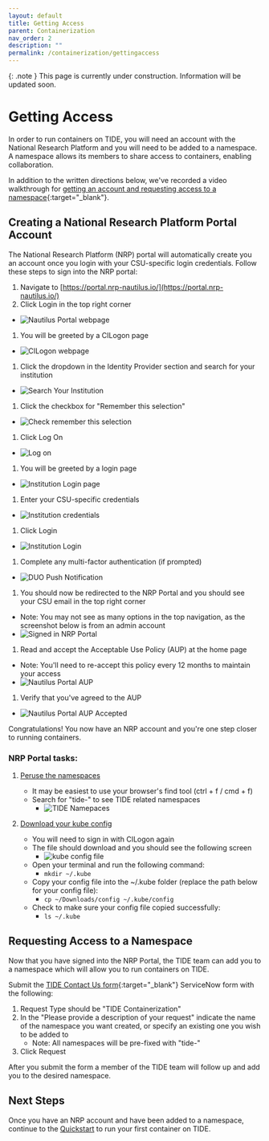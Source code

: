 ```yaml
---
layout: default
title: Getting Access
parent: Containerization
nav_order: 2
description: ""
permalink: /containerization/gettingaccess
---
```


{: .note }
This page is currently under construction. Information will be updated soon.

# Getting Access
In order to run containers on TIDE, you will need an account with the National Research Platform and you will need to be added to a namespace. A namespace allows its members to share access to containers, enabling collaboration.

In addition to the written directions below, we've recorded a video walkthrough for [getting an account and requesting access to a namespace](https://mediasite.sdsu.edu/Mediasite/Play/8e7f235bc56f44fdb4586cffe1e477a71d){:target="_blank"}.

## Creating a National Research Platform Portal Account
The National Research Platform (NRP) portal will automatically create you an account once you login with your CSU-specific login credentials. Follow these steps to sign into the NRP portal:

1. Navigate to [https://portal.nrp-nautilus.io/](https://portal.nrp-nautilus.io/)
1. Click Login in the top right corner
  - ![Nautilus Portal webpage](/images/containerization/gettingaccess1.png)
1. You will be greeted by a CILogon page
  - ![CILogon webpage](/images/containerization/gettingaccess2.png)
1. Click the dropdown in the Identity Provider section and search for your institution
  - ![Search Your Institution](/images/containerization/gettingaccess3.png)
1. Click the checkbox for "Remember this selection"
  - ![Check remember this selection](/images/containerization/gettingaccess4.png)
1. Click Log On
  - ![Log on](/images/containerization/gettingaccess5.png)
1. You will be greeted by a login page
  - ![Institution Login page](/images/containerization/gettingaccess6.png)
1. Enter your CSU-specific credentials
  - ![Institution credentials](/images/containerization/gettingaccess7.png)
1. Click Login
  - ![Institution Login](/images/containerization/gettingaccess8.png)
1. Complete any multi-factor authentication (if prompted)
  - ![DUO Push Notification](/images/containerization/gettingaccess9.png)
1. You should now be redirected to the NRP Portal and you should see your CSU email in the top right corner
  - Note: You may not see as many options in the top navigation, as the screenshot below is from an admin account
  - ![Signed in NRP Portal](/images/containerization/gettingaccess10.png)
1. Read and accept the Acceptable Use Policy (AUP) at the home page
  - Note: You'll need to re-accept this policy every 12 months to maintain your access
  - ![Nautilus Portal AUP](/images/containerization/gettingaccess14.png)
1. Verify that you've agreed to the AUP
  - ![Nautilus Portal AUP Accepted](/images/containerization/gettingaccess15.png)

Congratulations! You now have an NRP account and you're one step closer to running containers.

### NRP Portal tasks:
1. [Peruse the namespaces](https://portal.nrp-nautilus.io/namespaces-g)
    - It may be easiest to use your browser's find tool (ctrl + f / cmd + f)
    - Search for "tide-" to see TIDE related namespaces
        - ![TIDE Namepaces](/images/containerization/gettingaccess12.png)

1. [Download your kube config](https://portal.nrp-nautilus.io/authConfig)
    - You will need to sign in with CILogon again
    - The file should download and you should see the following screen
        - ![kube config file](/images/containerization/gettingaccess13.png)
    - Open your terminal and run the following command:
        - `mkdir ~/.kube`
    - Copy your config file into the ~/.kube folder (replace the path below for your config file):
        - `cp ~/Downloads/config ~/.kube/config`
    - Check to make sure your config file copied successfully:
        - `ls ~/.kube`

## Requesting Access to a Namespace
Now that you have signed into the NRP Portal, the TIDE team can add you to a namespace which will allow you to run containers on TIDE.

Submit the [TIDE Contact Us form](https://tide.sdsu.edu/contact/){:target="_blank"} ServiceNow form with the following:
1. Request Type should be "TIDE Containerization"
2. In the "Please provide a description of your request" indicate the name of the namespace you want created, or specify an existing one you wish to be added to
    - Note: All namespaces will be pre-fixed with "tide-"
3. Click Request

After you submit the form a member of the TIDE team will follow up and add you to the desired namespace.

## Next Steps
Once you have an NRP account and have been added to a namespace, continue to the [Quickstart](./quickstart) to run your first container on TIDE.